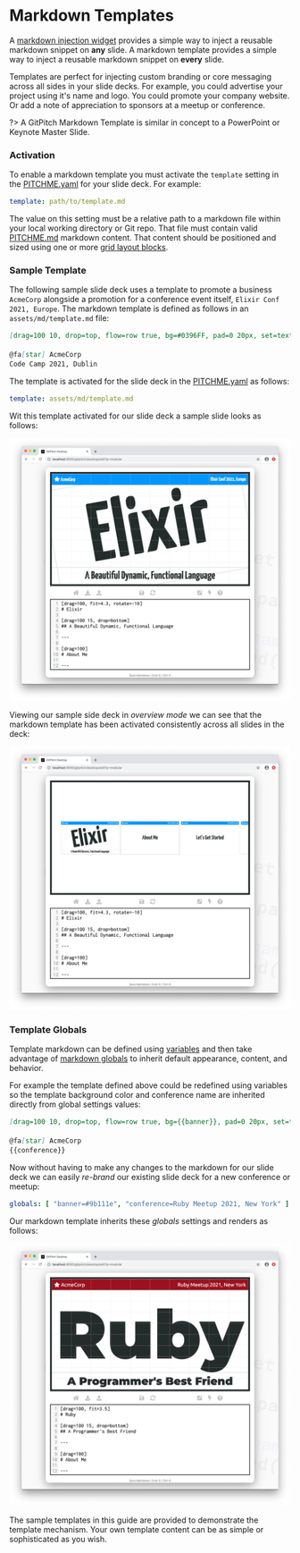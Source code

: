 # Markdown Templates

A [markdown injection widget](/modular-markdown/injection.md) provides a simple way to inject a reusable markdown snippet on **any** slide. A markdown template provides a simple way to inject a reusable markdown snippet on **every** slide.

Templates are perfect for injecting custom branding or core messaging across all sides in your slide decks. For example, you could advertise your project using it's name and logo. You could promote your company website. Or add a note of appreciation to sponsors at a meetup or conference.

?> A GitPitch Markdown Template is similar in concept to a PowerPoint or Keynote Master Slide.

### Activation

To enable a markdown template you must activate the `template` setting in the [PITCHME.yaml](/conventions/pitchme-yaml.md) for your slide deck. For example:

```yaml
template: path/to/template.md
```

The value on this setting must be a relative path to a markdown file within your local working directory or Git repo. That file must contain valid [PITCHME.md](/conventions/pitchme-md.md) markdown content. That content should be positioned and sized using one or more [grid layout blocks](/grid-layouts/drag-and-drop.md).

### Sample Template


The following sample slide deck uses a template to promote a business `AcmeCorp` alongside a promotion for a conference event itself, `Elixir Conf 2021, Europe`. The markdown template is defined as follows in an `assets/md/template.md` file:

```markdown
[drag=100 10, drop=top, flow=row true, bg=#0396FF, pad=0 20px, set=text-white]

@fa[star] AcmeCorp
Code Camp 2021, Dublin
```

The template is activated for the slide deck in the [PITCHME.yaml](/conventions/pitchme-yaml.md) as follows:

```yaml
template: assets/md/template.md
```

Wit this template activated for our slide deck a sample slide looks as follows:

![Sample slide demonstrating a markdown template](../_images/gitpitch-modular-template.png)

Viewing our sample side deck in *overview mode* we can see that the markdown template has been activated consistently across all slides in the deck:

![Sample slide demonstrating a markdown template overview](../_images/gitpitch-modular-template-overview.png)

### Template Globals

Template markdown can be defined using [variables](/modular-markdown/variables.md) and then take advantage of [markdown globals](/modular-markdown/globals.md) to inherit default appearance, content, and behavior.


For example the template defined above could be redefined using variables so the template background color and conference name are inherited directly from global settings values:

```markdown
[drag=100 10, drop=top, flow=row true, bg={{banner}}, pad=0 20px, set=text-white]

@fa[star] AcmeCorp
{{conference}}
```

Now without having to make any changes to the markdown for our slide deck we can easily *re-brand* our existing slide deck for a new conference or meetup:

```yaml
globals: [ "banner=#9b111e", "conference=Ruby Meetup 2021, New York" ]
```

Our markdown template inherits these *globals* settings and renders as follows:

![Sample slide demonstrating a markdown template with globals](../_images/gitpitch-modular-template-globals.png)

The sample templates in this guide are provided to demonstrate the template mechanism. Your own template content can be as simple or sophisticated as you wish.
